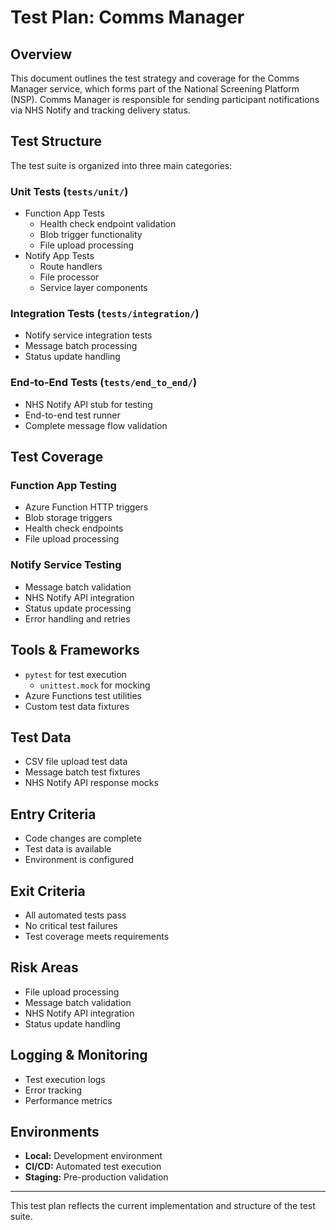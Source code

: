 # Test Plan: Comms Manager

## Overview

This document outlines the test strategy and coverage for the Comms Manager service, which forms part of the National Screening Platform (NSP). Comms Manager is responsible for sending participant notifications via NHS Notify and tracking delivery status.

## Test Structure

The test suite is organized into three main categories:

### Unit Tests (`tests/unit/`)

- Function App Tests
  - Health check endpoint validation
  - Blob trigger functionality
  - File upload processing
- Notify App Tests
  - Route handlers
  - File processor
  - Service layer components

### Integration Tests (`tests/integration/`)

- Notify service integration tests
- Message batch processing
- Status update handling

### End-to-End Tests (`tests/end_to_end/`)

- NHS Notify API stub for testing
- End-to-end test runner
- Complete message flow validation

## Test Coverage

### Function App Testing

- Azure Function HTTP triggers
- Blob storage triggers
- Health check endpoints
- File upload processing

### Notify Service Testing

- Message batch validation
- NHS Notify API integration
- Status update processing
- Error handling and retries

## Tools & Frameworks

- `pytest` for test execution
  - `unittest.mock` for mocking
- Azure Functions test utilities
- Custom test data fixtures

## Test Data

- CSV file upload test data
- Message batch test fixtures
- NHS Notify API response mocks

## Entry Criteria

- Code changes are complete
- Test data is available
- Environment is configured

## Exit Criteria

- All automated tests pass
- No critical test failures
- Test coverage meets requirements

## Risk Areas

- File upload processing
- Message batch validation
- NHS Notify API integration
- Status update handling

## Logging & Monitoring

- Test execution logs
- Error tracking
- Performance metrics

## Environments

- **Local:** Development environment
- **CI/CD:** Automated test execution
- **Staging:** Pre-production validation

---

This test plan reflects the current implementation and structure of the test suite.
